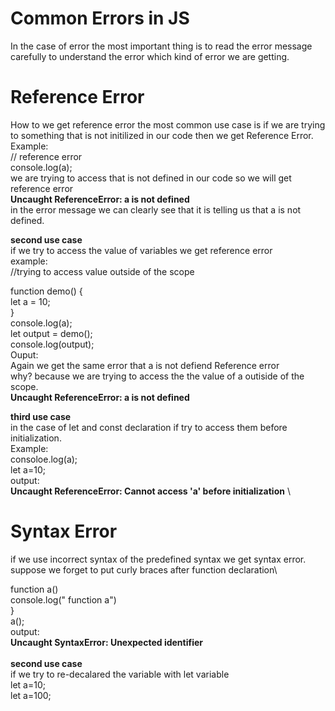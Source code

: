 # Common Errors in JS
In the case of error the most important thing is to read the error message carefully to understand the error which kind of error we are getting.
# Reference Error
How to we get reference error the most common use case is if we are trying to something that is not initilized in our code then we get Reference Error.\
Example:\
// reference error \
console.log(a);\
we are trying to access that is not defined in our code so we will get reference error\
 **Uncaught ReferenceError: a is not defined**\
 in the error message we can clearly see that it is telling us that a is not defined.
 
 **second use case**\
 if we try to access the value of variables we get reference error\
 example:\
 //trying to access value outside of the scope

function demo() {\
    let a = 10;\
}\
console.log(a);\
let output = demo();\
console.log(output);\
Ouput:\
Again we get the same error that a is not defiend Reference error\
why? because we are trying to access the the value of a outiside of the scope.\
**Uncaught ReferenceError: a is not defined**

 **third use case**\
 in the case of let and const declaration if try to access them before initialization.\
 Example:\
 consoloe.log(a);\
 let a=10;\
 output:\
 **Uncaught ReferenceError: Cannot access 'a' before initialization**
 \
 # Syntax Error
 if we use incorrect syntax of the predefined syntax we get syntax error.\
 suppose we forget to put curly braces after function declaration\
 
function a() \
console.log(" function a") \
}\
a();\
output:\
**Uncaught SyntaxError: Unexpected identifier**\
\
**second use case**\
if we try to re-decalared the variable with let variable\
let a=10;\
let a=100;
